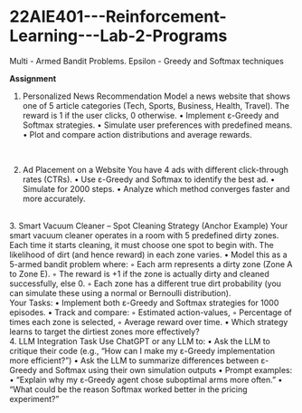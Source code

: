 # 22AIE401---Reinforcement-Learning---Lab-2-Programs
Multi - Armed Bandit Problems. Epsilon - Greedy and Softmax techniques


<b>Assignment</b>

1. Personalized News Recommendation
Model a news website that shows one of 5 article categories (Tech, Sports, Business, Health,
Travel). The reward is 1 if the user clicks, 0 otherwise.
• Implement ε-Greedy and Softmax strategies.
• Simulate user preferences with predefined means.
• Plot and compare action distributions and average rewards.

<br>

2. Ad Placement on a Website
You have 4 ads with different click-through rates (CTRs).
• Use ε-Greedy and Softmax to identify the best ad.
• Simulate for 2000 steps.
• Analyze which method converges faster and more accurately.

<br>
3. Smart Vacuum Cleaner – Spot Cleaning Strategy (Anchor Example)
Your smart vacuum cleaner operates in a room with 5 predefined dirty zones. Each time it starts
cleaning, it must choose one spot to begin with. The likelihood of dirt (and hence reward) in
each zone varies.
• Model this as a 5-armed bandit problem where:
◦ Each arm represents a dirty zone (Zone A to Zone E).
◦ The reward is +1 if the zone is actually dirty and cleaned successfully, else 0.
◦ Each zone has a different true dirt probability (you can simulate these using a
normal or Bernoulli distribution).

<br>
Your Tasks:
• Implement both ε-Greedy and Softmax strategies for 1000 episodes.
• Track and compare:
◦ Estimated action-values,
◦ Percentage of times each zone is selected,
◦ Average reward over time.
• Which strategy learns to target the dirtiest zones more effectively?


<br>
4. LLM Integration Task
Use ChatGPT or any LLM to:
• Ask the LLM to critique their code (e.g., “How can I make my ε-Greedy implementation
more efficient?”)
• Ask the LLM to summarize differences between ε-Greedy and Softmax using their own
simulation outputs
• Prompt examples:
• “Explain why my ε-Greedy agent chose suboptimal arms more often.”
• “What could be the reason Softmax worked better in the pricing experiment?”
